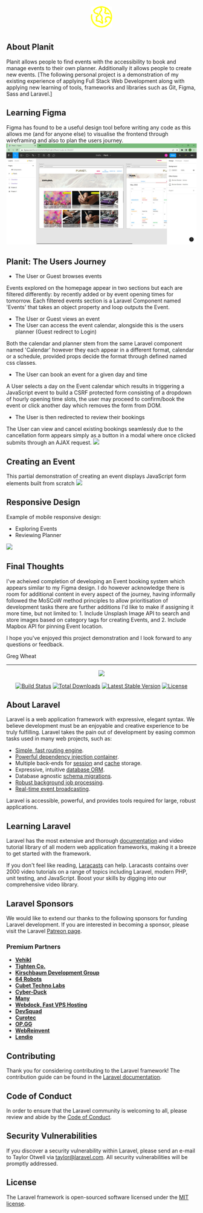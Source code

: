 <p align="center"><img style="width: 56px; height: 56px; margin: 7px 0;" src="public/icons/planet-earth.svg" /></p>

## About Planit

Planit allows people to find events with the accessibility to book and manage events to their own planner. Additionally it allows people to create new events.
[The following personal project is a demonstration of my existing experience of applying Full Stack Web Development along with applying new learning of tools, frameworks and libraries such as Git, Figma, Sass and Laravel.]

## Learning Figma

Figma has found to be a useful design tool before writing any code as this allows me (and for anyone else) to visualise the frontend through wireframing and also to plan the users journey.
<img src="public/images/readme/Planit_Figma.jpg" />

## Planit: The Users Journey

- The User or Guest browses events

Events explored on the homepage appear in two sections but each are filtered differently: by recently added or by event opening times for tomorrow. Each filtered events section is a Laravel Component named 'Events' that takes an object property and loop outputs the Event.
- The User or Guest views an event
- The User can access the event calendar, alongside this is the users planner (Guest redirect to Login)

Both the calendar and planner stem from the same Laravel component named 'Calendar' however they each appear in a different format, calendar or a schedule, provided props decide the format through defined named css classes.
- The User can book an event for a given day and time

A User selects a day on the Event calendar which results in triggering a JavaScript event to build a CSRF protected form consisting of a dropdown of  hourly opening time slots, the user may proceed to confirm/book the event or click another day which removes the form from DOM.

- The User is then redirected to review their bookings

The User can view and cancel existing bookings seamlessly due to the cancellation form appears simply as a button in a modal where once clicked submits through an AJAX request. 
<img src="public/images/readme/Planit_User_Event_Booking-journey.gif" />

## Creating an Event

This partial demonstration of creating an event displays JavaScript form elements built from scratch
<img src="public/images/readme/Planit_views_events_create-JS.gif" />

## Responsive Design

Example of mobile responsive design:
- Exploring Events
- Reviewing Planner
<img src="public/images/readme/Planit_views-responsive.gif" />

## Final Thoughts

I've acheived completion of developing an Event booking system which appears similar to my Figma design. I do however acknowledge there is room for additional content in every aspect of the journey, having informally followed the MoSCoW method principles to allow prioritisation of development tasks there are further additions I'd like to make if assigning it more time, but not limited to: 1. Include Unsplash Image API to search and store images based on category tags for creating Events, and 2. Include Mapbox API for pinning Event location.

I hope you've enjoyed this project demonstration and I look forward to any questions or feedback.

Greg Wheat

<hr />

<p align="center"><a href="https://laravel.com" target="_blank"><img src="https://raw.githubusercontent.com/laravel/art/master/logo-lockup/5%20SVG/2%20CMYK/1%20Full%20Color/laravel-logolockup-cmyk-red.svg" width="400"></a></p>

<p align="center">
<a href="https://travis-ci.org/laravel/framework"><img src="https://travis-ci.org/laravel/framework.svg" alt="Build Status"></a>
<a href="https://packagist.org/packages/laravel/framework"><img src="https://img.shields.io/packagist/dt/laravel/framework" alt="Total Downloads"></a>
<a href="https://packagist.org/packages/laravel/framework"><img src="https://img.shields.io/packagist/v/laravel/framework" alt="Latest Stable Version"></a>
<a href="https://packagist.org/packages/laravel/framework"><img src="https://img.shields.io/packagist/l/laravel/framework" alt="License"></a>
</p>

## About Laravel

Laravel is a web application framework with expressive, elegant syntax. We believe development must be an enjoyable and creative experience to be truly fulfilling. Laravel takes the pain out of development by easing common tasks used in many web projects, such as:

- [Simple, fast routing engine](https://laravel.com/docs/routing).
- [Powerful dependency injection container](https://laravel.com/docs/container).
- Multiple back-ends for [session](https://laravel.com/docs/session) and [cache](https://laravel.com/docs/cache) storage.
- Expressive, intuitive [database ORM](https://laravel.com/docs/eloquent).
- Database agnostic [schema migrations](https://laravel.com/docs/migrations).
- [Robust background job processing](https://laravel.com/docs/queues).
- [Real-time event broadcasting](https://laravel.com/docs/broadcasting).

Laravel is accessible, powerful, and provides tools required for large, robust applications.

## Learning Laravel

Laravel has the most extensive and thorough [documentation](https://laravel.com/docs) and video tutorial library of all modern web application frameworks, making it a breeze to get started with the framework.

If you don't feel like reading, [Laracasts](https://laracasts.com) can help. Laracasts contains over 2000 video tutorials on a range of topics including Laravel, modern PHP, unit testing, and JavaScript. Boost your skills by digging into our comprehensive video library.

## Laravel Sponsors

We would like to extend our thanks to the following sponsors for funding Laravel development. If you are interested in becoming a sponsor, please visit the Laravel [Patreon page](https://patreon.com/taylorotwell).

### Premium Partners

- **[Vehikl](https://vehikl.com/)**
- **[Tighten Co.](https://tighten.co)**
- **[Kirschbaum Development Group](https://kirschbaumdevelopment.com)**
- **[64 Robots](https://64robots.com)**
- **[Cubet Techno Labs](https://cubettech.com)**
- **[Cyber-Duck](https://cyber-duck.co.uk)**
- **[Many](https://www.many.co.uk)**
- **[Webdock, Fast VPS Hosting](https://www.webdock.io/en)**
- **[DevSquad](https://devsquad.com)**
- **[Curotec](https://www.curotec.com/services/technologies/laravel/)**
- **[OP.GG](https://op.gg)**
- **[WebReinvent](https://webreinvent.com/?utm_source=laravel&utm_medium=github&utm_campaign=patreon-sponsors)**
- **[Lendio](https://lendio.com)**

## Contributing

Thank you for considering contributing to the Laravel framework! The contribution guide can be found in the [Laravel documentation](https://laravel.com/docs/contributions).

## Code of Conduct

In order to ensure that the Laravel community is welcoming to all, please review and abide by the [Code of Conduct](https://laravel.com/docs/contributions#code-of-conduct).

## Security Vulnerabilities

If you discover a security vulnerability within Laravel, please send an e-mail to Taylor Otwell via [taylor@laravel.com](mailto:taylor@laravel.com). All security vulnerabilities will be promptly addressed.

## License

The Laravel framework is open-sourced software licensed under the [MIT license](https://opensource.org/licenses/MIT).

